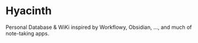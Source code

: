 # Hyacinth

Personal Database & WiKi inspired by Workflowy, Obsidian, ..., and much of note-taking apps.

